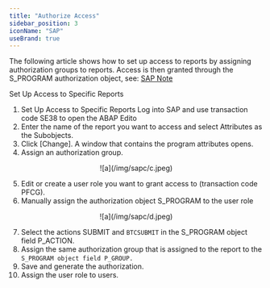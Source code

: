 ```yaml
---
title: "Authorize Access"
sidebar_position: 3
iconName: "SAP"
useBrand: true
---
```


The following article shows how to set up access to reports by assigning authorization groups to reports.
Access is then granted through the S_PROGRAM authorization object, see: [SAP Note](https://launchpad.support.sap.com/#/notes/338177)

Set Up Access to Specific Reports

1. Set Up Access to Specific Reports Log into SAP and use transaction code SE38 to open the ABAP Edito
1. Enter the name of the report you want to access and select Attributes as the Subobjects.
1. Click [Change]. A window that contains the program attributes opens.
1. Assign an authorization group.

<p align="center">
![a](/img/sapc/c.jpeg)
</p>

5. Edit or create a user role you want to grant access to (transaction code PFCG).
6. Manually assign the authorization object S_PROGRAM to the user role
<p align="center">
![a](/img/sapc/d.jpeg)
</p>

7. Select the actions SUBMIT and `BTCSUBMIT` in the S_PROGRAM object field P_ACTION.
8. Assign the same authorization group that is assigned to the report to the `S_PROGRAM object field P_GROUP.`
9. Save and generate the authorization.
10. Assign the user role to users.